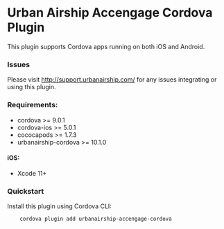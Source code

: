 # Urban Airship Accengage Cordova Plugin

This plugin supports Cordova apps running on both iOS and Android.

### Issues

Please visit http://support.urbanairship.com/ for any issues integrating or using this plugin.

### Requirements:
 - cordova >= 9.0.1
 - cordova-ios >= 5.0.1
 - cococapods >= 1.7.3
 - urbanairship-cordova >= 10.1.0

#### iOS:
- Xcode 11+

### Quickstart

Install this plugin using Cordova CLI:

        cordova plugin add urbanairship-accengage-cordova
        
